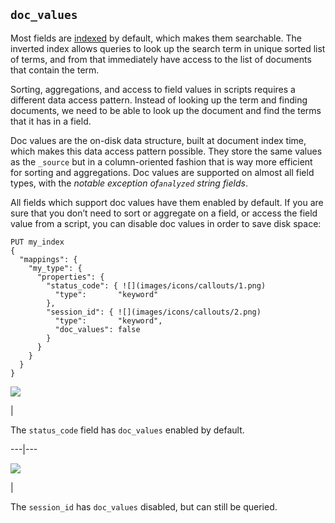 ## `doc_values`

Most fields are [indexed](mapping-index.html) by default, which makes them searchable. The inverted index allows queries to look up the search term in unique sorted list of terms, and from that immediately have access to the list of documents that contain the term.

Sorting, aggregations, and access to field values in scripts requires a different data access pattern. Instead of looking up the term and finding documents, we need to be able to look up the document and find the terms that it has in a field.

Doc values are the on-disk data structure, built at document index time, which makes this data access pattern possible. They store the same values as the `_source` but in a column-oriented fashion that is way more efficient for sorting and aggregations. Doc values are supported on almost all field types, with the _notable exception of`analyzed` string fields_.

All fields which support doc values have them enabled by default. If you are sure that you don’t need to sort or aggregate on a field, or access the field value from a script, you can disable doc values in order to save disk space:
    
    
    PUT my_index
    {
      "mappings": {
        "my_type": {
          "properties": {
            "status_code": { ![](images/icons/callouts/1.png)
              "type":       "keyword"
            },
            "session_id": { ![](images/icons/callouts/2.png)
              "type":       "keyword",
              "doc_values": false
            }
          }
        }
      }
    }

![](images/icons/callouts/1.png)

| 

The `status_code` field has `doc_values` enabled by default.   
  
---|---  
  
![](images/icons/callouts/2.png)

| 

The `session_id` has `doc_values` disabled, but can still be queried. 
